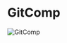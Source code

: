 # GitComp

![GitComp](https://user-images.githubusercontent.com/42942897/100626821-4ac6b680-334c-11eb-8ec2-371162125967.gif)

